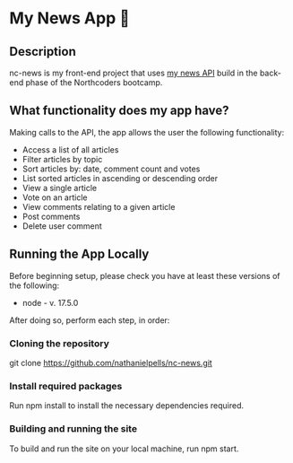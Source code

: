 # My News App :newspaper:

## Description

nc-news is my front-end project that uses [my news API](https://github.com/nathanielpells/NPells-news) build in the back-end phase of the Northcoders bootcamp.

## What functionality does my app have?

Making calls to the API, the app allows the user the following functionality:

- Access a list of all articles
- Filter articles by topic
- Sort articles by: date, comment count and votes
- List sorted articles in ascending or descending order
- View a single article
- Vote on an article
- View comments relating to a given article
- Post comments
- Delete user comment

## Running the App Locally

Before beginning setup, please check you have at least these versions of the following:

- node - v. 17.5.0

After doing so, perform each step, in order:

### Cloning the repository

git clone https://github.com/nathanielpells/nc-news.git

### Install required packages

Run npm install to install the necessary dependencies required.

### Building and running the site

To build and run the site on your local machine, run npm start.
